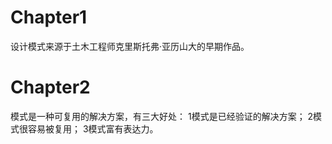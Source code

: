   # Chapter1
  设计模式来源于土木工程师克里斯托弗·亚历山大的早期作品。
  
  # Chapter2
  模式是一种可复用的解决方案，有三大好处：
  1模式是已经验证的解决方案；
  2模式很容易被复用；
  3模式富有表达力。
  
  
